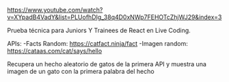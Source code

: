https://www.youtube.com/watch?v=XYpadB4VadY&list=PLUofhDIg_38q4D0xNWp7FEHOTcZhjWJ29&index=3

Prueba técnica para Juniors Y Trainees de React en Live Coding.

APIs:
-Facts Random: https://catfact.ninja/fact
-Imagen random: https://cataas.com/cat/says/hello

Recupera un hecho aleatorio de gatos de la primera API y muestra una imagen de un gato con la primera palabra del hecho